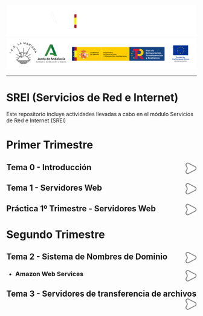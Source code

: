 
![](/.resGen/_bannerD.png#gh-dark-mode-only)
![](/.resGen/_bannerL.png#gh-light-mode-only)

---

# SREI (Servicios de Red e Internet)

Este repositorio incluye actividades llevadas a cabo en el módulo Servicios de Red e Internet (SREI)

# Primer Trimestre

## Tema 0 - Introducción<a href="Tema0/readme.md"><img src="/.resGen/_arrow.svg" width="30" align="right"></a>

## Tema 1 - Servidores Web<a href="Tema1/readme.md"><img src="/.resGen/_arrow.svg" width="30" align="right"></a>

## Práctica 1º Trimestre - Servidores Web<a href="/ServidoresWeb/readme.md"><img src="/.resGen/_arrow.svg" width="30" align="right"></a>

# Segundo Trimestre

## Tema 2 - Sistema de Nombres de Dominio<a href="Tema2/readme.md"><img src="/.resGen/_arrow.svg" width="30" align="right"></a>

- ### Amazon Web Services<a href="Tema2/aws/readme.md"><img src="/.resGen/_arrow.svg" width="30" align="right"></a>

## Tema 3 - Servidores de transferencia de archivos<a href="Tema3/readme.md"><img src="/.resGen/_arrow.svg" width="30" align="right"></a>
